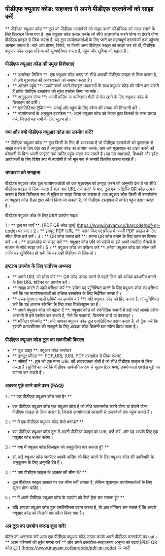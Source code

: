 ## पीडीएफ क्यूआर कोड: सहजता से अपने पीडीएफ दस्तावेजों को साझा करें

** पीडीएफ क्यूआर कोड ** टूल को पीडीएफ दस्तावेजों को साझा करने की प्रक्रिया को सरल बनाने के लिए डिज़ाइन किया गया है।एक क्यूआर कोड उत्पन्न करके जो सीधे डाउनलोड करने योग्य या देखने योग्य पीडीएफ फ़ाइल से लिंक करता है, यह टूल उपयोगकर्ताओं के लिए जाने पर महत्वपूर्ण दस्तावेजों तक पहुंचना आसान बनाता है।चाहे आप ब्रोशर, रिपोर्ट, या किसी अन्य पीडीएफ फाइल को साझा कर रहे हों, पीडीएफ क्यूआर कोड साझा प्रक्रिया को सुव्यवस्थित करता है, पहुंच और सुविधा को बढ़ाता है।

### पीडीएफ क्यूआर कोड की प्रमुख विशेषताएं

- ** डायरेक्ट लिंकिंग **: एक क्यूआर कोड बनाएं जो सीधे आपकी पीडीएफ फाइल से लिंक करता है, जो लंबे यूआरएल की आवश्यकता को समाप्त करता है।
- ** आसान पहुंच **: उपयोगकर्ता अपने मोबाइल उपकरणों के साथ क्यूआर कोड को स्कैन कर सकते हैं ताकि पीडीएफ दस्तावेज़ को तुरंत एक्सेस किया जा सके।
- ** अनुकूलन योग्य **: अपनी ब्रांडिंग या व्यक्तिगत शैली से मेल खाने के लिए क्यूआर कोड के डिज़ाइन को दर्जी।
- ** एनालिटिक्स ट्रैकिंग **: सगाई और पहुंच के लिए स्कैन की संख्या की निगरानी करें।
- ** उपयोगकर्ता के अनुकूल इंटरफ़ेस **: अपने क्यूआर कोड को केवल कुछ क्लिकों के साथ उत्पन्न करें, जिससे यह सभी के लिए सुलभ हो।

### क्या और क्यों पीडीएफ क्यूआर कोड का उपयोग करें?

** पीडीएफ क्यूआर कोड ** टूल किसी के लिए भी आवश्यक है जो पीडीएफ दस्तावेजों को कुशलता से साझा करने के लिए देख रहा है।क्यूआर कोड का उपयोग करके, आप लंबे यूआरएल को टाइप करने की परेशानी के बिना अपनी फ़ाइलों तक त्वरित पहुंच प्रदान कर सकते हैं।यह उन व्यवसायों, शिक्षकों और इवेंट आयोजकों के लिए विशेष रूप से उपयोगी है जो मूल रूप से सामग्री वितरित करना चाहते हैं।

### उपकरण को समझना

पीडीएफ क्यूआर कोड टूल उपयोगकर्ताओं को एक यूआरएल को इनपुट करने की अनुमति देता है जो सीधे पीडीएफ फाइल से लिंक करता है।एक बार URL दर्ज करने के बाद, टूल एक अद्वितीय QR कोड उत्पन्न करता है जिसे डिजिटल रूप से मुद्रित या साझा किया जा सकता है।यह क्यूआर कोड किसी भी स्मार्टफोन या क्यूआर कोड रीडर द्वारा स्कैन किया जा सकता है, जो पीडीएफ दस्तावेज़ में त्वरित पहुंच प्रदान करता है।

पीडीएफ क्यूआर कोड के लिए ### उपयोग गाइड

1। ** टूल पर जाएँ **: [PDF QR कोड टूल] (https://www.inayam.co/barcode/pdf-qr-code) पर जाएं।
2। ** इनपुट PDF URL **: प्रदान किए गए फ़ील्ड में अपनी PDF फ़ाइल के लिए सीधा लिंक दर्ज करें।
3। ** QR कोड उत्पन्न करें **: अपना QR कोड बनाने के लिए बटन पर क्लिक करें।
4। ** डाउनलोड या साझा करें **: क्यूआर कोड छवि को सहेजें या इसे अपने पसंदीदा चैनलों के माध्यम से सीधे साझा करें।
5। ** क्यूआर कोड का परीक्षण करें **: हमेशा क्यूआर कोड को स्कैन करें ताकि यह सुनिश्चित हो सके कि यह सही पीडीएफ से लिंक हो।

### इष्टतम उपयोग के लिए सर्वोत्तम अभ्यास

- ** अपने URL को छोटा करें **: QR कोड उत्पन्न करने से पहले लिंक को अधिक प्रबंधनीय बनाने के लिए URL शॉर्टनर का उपयोग करें।
- ** साझा करने से पहले परीक्षण करें **: हमेशा यह सुनिश्चित करने के लिए क्यूआर कोड का परीक्षण करें कि यह उपयोगकर्ताओं को इच्छित दस्तावेज़ के लिए निर्देशित करता है।
- ** उच्च-गुणवत्ता वाली छवियों का उपयोग करें **: यदि क्यूआर कोड को प्रिंट करना है, तो सुनिश्चित करें कि यह आसान स्कैनिंग के लिए उच्च रिज़ॉल्यूशन का है।
- ** अपने क्यूआर कोड को बढ़ावा दें **: क्यूआर कोड को रणनीतिक स्थानों में रखें जहां आपके दर्शक आसानी से इसे एक्सेस कर सकते हैं, जैसे कि फ्लायर्स, बिजनेस कार्ड या वेबसाइट।
- ** मॉनिटर एंगेजमेंट **: यदि आपका क्यूआर कोड टूल एनालिटिक्स प्रदान करता है, तो ट्रैक करें कि इसकी प्रभावशीलता को समझने के लिए आपका कोड कितनी बार स्कैन किया जाता है।

### पीडीएफ क्यूआर कोड टूल का तकनीकी विवरण

- ** टूल टाइप **: क्यूआर कोड जनरेटर
- ** इनपुट फ़ील्ड **: PDF_URL (URL PDF दस्तावेज़ से लिंक करना)
- ** सीमाएँ **: टूल को एक मान्य URL की आवश्यकता होती है जो सीधे पीडीएफ फाइल से लिंक करता है।सुनिश्चित करें कि पीडीएफ सार्वजनिक रूप से सुलभ है;अन्यथा, उपयोगकर्ता एक्सेस मुद्दों का सामना कर सकते हैं।

### अक्सर पूछे जाने वाले प्रश्न (FAQ)

1। ** एक पीडीएफ क्यूआर कोड क्या है? **
- एक पीडीएफ क्यूआर कोड एक क्यूआर कोड है जो सीधे डाउनलोड करने योग्य या देखने योग्य पीडीएफ फ़ाइल से लिंक करता है, जिससे उपयोगकर्ता आसानी से दस्तावेज़ों तक पहुंच सकते हैं।

2। ** मैं एक पीडीएफ क्यूआर कोड कैसे बनाऊं? **
- बस पीडीएफ क्यूआर कोड टूल में अपनी पीडीएफ फाइल का URL दर्ज करें, और यह आपके लिए एक क्यूआर कोड उत्पन्न करेगा।

3। ** क्या मैं क्यूआर कोड डिजाइन को अनुकूलित कर सकता हूं? **
- हां, कई क्यूआर कोड जनरेटर आपके ब्रांडिंग को फिट करने के लिए क्यूआर कोड की उपस्थिति के अनुकूलन के लिए अनुमति देते हैं।

4। ** क्या पीडीएफ फाइल के आकार की सीमा है? **
- टूल पीडीएफ फाइल आकार पर एक सीमा नहीं लगाता है, लेकिन यूआरएल उपयोगकर्ताओं के लिए सुलभ होना चाहिए।

5। ** मैं अपने पीडीएफ क्यूआर कोड के उपयोग को कैसे ट्रैक कर सकता हूं? **
- यदि आपका क्यूआर कोड टूल एनालिटिक्स प्रदान करता है, तो आप मॉनिटर कर सकते हैं कि आपके क्यूआर कोड को कितनी बार स्कैन किया गया है।

### अब टूल का उपयोग करना शुरू करें!

पोटेन को अनलॉक करें आज एक पीडीएफ क्यूआर कोड उत्पन्न करके अपने पीडीएफ दस्तावेजों का tial।** अपने परिणामों की तुरंत गणना करें ** और अपने दस्तावेज़-साझाकरण अनुभव को बढ़ाएं![PDF QR कोड टूल] (https://www.inayam.co/barcode/pdf-qr-code) पर जाएँ!